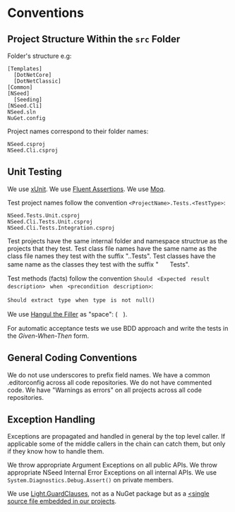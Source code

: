# Conventions

## Project Structure Within the `src` Folder

Folder's structure e.g:

    [Templates]
      [DotNetCore]
      [DotNetClassic]
    [Common]
    [NSeed]
      [Seeding]
    [NSeed.Cli]
    NSeed.sln
    NuGet.config

Project names correspond to their folder names:

    NSeed.csproj
    NSeed.Cli.csproj

## Unit Testing

We use [xUnit](https://xunit.net/).
We use [Fluent Assertions](https://fluentassertions.com/).
We use [Moq](https://github.com/moq/moq4).

Test project names follow the convention `<ProjectName>.Tests.<TestType>`:

    NSeed.Tests.Unit.csproj
    NSeed.Cli.Tests.Unit.csproj
    NSeed.Cli.Tests.Integration.csproj

Test projects have the same internal folder and namespace structrue as the projects that they test.
Test class file names have the same name as the class file names they test with the suffix ".<MemberUnderTest>.Tests".
Test classes have the same name as the classes they test with the suffix "ﾠ<MemberUnderTest>ﾠTests".

Test methods (facts) follow the convention `Shouldﾠ<Expectedﾠresultﾠdescription>ﾠwhenﾠ<preconditionﾠdescription>`:

    Shouldﾠextractﾠtypeﾠwhenﾠtypeﾠisﾠnotﾠnull()

We use [Hangul the Filler](http://thehumbleprogrammer.com/his-majesty-hangul-the-filler/) as "space": (ﾠ).

For automatic acceptance tests we use BDD approach and write the tests in the *Given-When-Then* form.

## General Coding Conventions

We do not use underscores to prefix field names.
We have a common .editorconfig across all code repositories.
We do not have commented code.
We have "Warnings as errors" on all projects across all code repositories.

## Exception Handling

Exceptions are propagated and handled in general by the top level caller. If applicable some of the middle callers in the chain can catch them, but only if they know how to handle them.

We throw appropriate Argument Exceptions on all public APIs.
We throw appropriate NSeed Internal Error Exceptions on all internal APIs.
We use `System.Diagnostics.Debug.Assert()` on private members.

We use [Light.GuardClauses](https://github.com/feO2x/Light.GuardClauses), not as a NuGet package but as a [<single source file embedded in our projects](https://github.com/feO2x/Light.GuardClauses/wiki/Including-Light.GuardClauses-as-source-code).